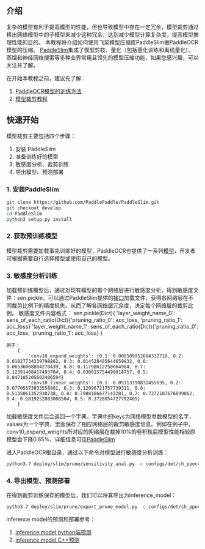 
## 介绍

复杂的模型有利于提高模型的性能，但也导致模型中存在一定冗余，模型裁剪通过移出网络模型中的子模型来减少这种冗余，达到减少模型计算复杂度，提高模型推理性能的目的。
本教程将介绍如何使用飞桨模型压缩库PaddleSlim做PaddleOCR模型的压缩。
[PaddleSlim](https://github.com/PaddlePaddle/PaddleSlim)集成了模型剪枝、量化（包括量化训练和离线量化）、蒸馏和神经网络搜索等多种业界常用且领先的模型压缩功能，如果您感兴趣，可以关注并了解。


在开始本教程之前，建议先了解：
1. [PaddleOCR模型的训练方法](../../../doc/doc_ch/quickstart.md)
2. [模型裁剪教程](https://github.com/PaddlePaddle/PaddleSlim/blob/release%2F2.0.0/docs/zh_cn/tutorials/pruning/dygraph/filter_pruning.md)


## 快速开始

模型裁剪主要包括四个步骤：
1. 安装 PaddleSlim
2. 准备训练好的模型
3. 敏感度分析、裁剪训练
4. 导出模型、预测部署

### 1. 安装PaddleSlim

```bash
git clone https://github.com/PaddlePaddle/PaddleSlim.git
git checkout develop
cd PaddleSlim
python3 setup.py install
```

### 2. 获取预训练模型
模型裁剪需要加载事先训练好的模型，PaddleOCR也提供了一系列[模型](../../../doc/doc_ch/models_list.md)，开发者可根据需要自行选择模型或使用自己的模型。

### 3. 敏感度分析训练

加载预训练模型后，通过对现有模型的每个网络层进行敏感度分析，得到敏感度文件：sen.pickle，可以通过PaddleSlim提供的[接口](https://github.com/PaddlePaddle/PaddleSlim/blob/9b01b195f0c4bc34a1ab434751cb260e13d64d9e/paddleslim/dygraph/prune/filter_pruner.py#L75)加载文件，获得各网络层在不同裁剪比例下的精度损失。从而了解各网络层冗余度，决定每个网络层的裁剪比例。
敏感度文件内容格式：
    sen.pickle(Dict){
            'layer_weight_name_0': sens_of_each_ratio(Dict){'pruning_ratio_0': acc_loss, 'pruning_ratio_1': acc_loss}
            'layer_weight_name_1': sens_of_each_ratio(Dict){'pruning_ratio_0': acc_loss, 'pruning_ratio_1': acc_loss}
        }

    例子：
        {
            'conv10_expand_weights': {0.1: 0.006509952684312718, 0.2: 0.01827734339798862, 0.3: 0.014528405644659832, 0.6: 0.06536008804270439, 0.8: 0.11798612250664964, 0.7: 0.12391408417493704, 0.4: 0.030615754498018757, 0.5: 0.047105205602406594}
            'conv10_linear_weights': {0.1: 0.05113190831455035, 0.2: 0.07705573833558801, 0.3: 0.12096721757739311, 0.6: 0.5135061352930738, 0.8: 0.7908166677143281, 0.7: 0.7272187676899062, 0.4: 0.1819252083008504, 0.5: 0.3728054727792405}
        }
加载敏感度文件后会返回一个字典，字典中的keys为网络模型参数模型的名字，values为一个字典，里面保存了相应网络层的裁剪敏感度信息。例如在例子中，conv10_expand_weights所对应的网络层在裁掉10%的卷积核后模型性能相较原模型会下降0.65%，详细信息可见[PaddleSlim](https://github.com/PaddlePaddle/PaddleSlim/blob/develop/docs/zh_cn/algo/algo.md#2-%E5%8D%B7%E7%A7%AF%E6%A0%B8%E5%89%AA%E8%A3%81%E5%8E%9F%E7%90%86)

进入PaddleOCR根目录，通过以下命令对模型进行敏感度分析训练：
```bash
python3.7 deploy/slim/prune/sensitivity_anal.py -c configs/det/ch_ppocr_v2.0/ch_det_mv3_db_v2.0.yml -o Global.pretrained_model="your trained model"
```

### 4. 导出模型、预测部署

在得到裁剪训练保存的模型后，我们可以将其导出为inference_model：
```bash
pytho3.7 deploy/slim/prune/export_prune_model.py -c configs/det/ch_ppocr_v2.0/ch_det_mv3_db_v2.0.yml -o Global.pretrained_model=./output/det_db/best_accuracy  Global.save_inference_dir=inference_model
```

inference model的预测和部署参考：
1. [inference model python端预测](../../../doc/doc_ch/inference.md)
2. [inference model C++预测](../../cpp_infer/readme.md)
